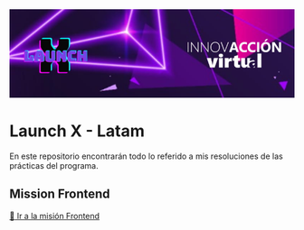 <img src="launchx.jpg">

# Launch X - Latam
En este repositorio encontrarán todo lo referido a mis resoluciones de las prácticas del programa.

## Mission Frontend
<a href="/Mission-Frontend">:rocket: Ir a la misión Frontend </a>